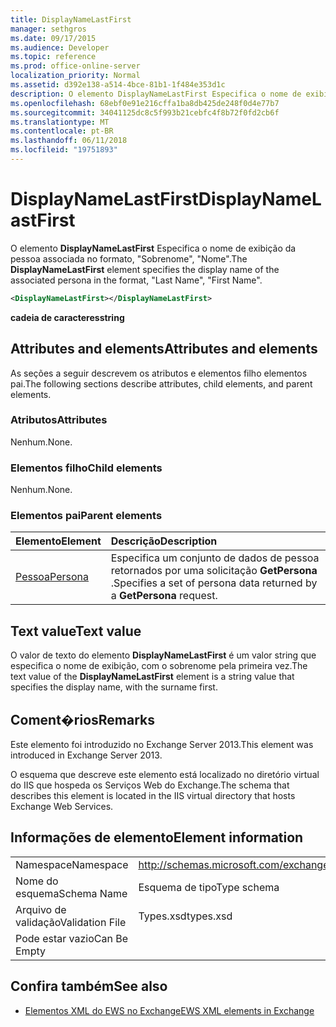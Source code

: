 ```yaml
---
title: DisplayNameLastFirst
manager: sethgros
ms.date: 09/17/2015
ms.audience: Developer
ms.topic: reference
ms.prod: office-online-server
localization_priority: Normal
ms.assetid: d392e138-a514-4bce-81b1-1f484e353d1c
description: O elemento DisplayNameLastFirst Especifica o nome de exibição da pessoa associada no formato, sobrenome, nome.
ms.openlocfilehash: 68ebf0e91e216cffa1ba8db425de248f0d4e77b7
ms.sourcegitcommit: 34041125dc8c5f993b21cebfc4f8b72f0fd2cb6f
ms.translationtype: MT
ms.contentlocale: pt-BR
ms.lasthandoff: 06/11/2018
ms.locfileid: "19751893"
---
```

# <a name="displaynamelastfirst"></a><span data-ttu-id="4e2c0-103">DisplayNameLastFirst</span><span class="sxs-lookup"><span data-stu-id="4e2c0-103">DisplayNameLastFirst</span></span>

<span data-ttu-id="4e2c0-104">O elemento **DisplayNameLastFirst** Especifica o nome de exibição da pessoa associada no formato, "Sobrenome", "Nome".</span><span class="sxs-lookup"><span data-stu-id="4e2c0-104">The **DisplayNameLastFirst** element specifies the display name of the associated persona in the format, "Last Name", "First Name".</span></span> 
  
```XML
<DisplayNameLastFirst></DisplayNameLastFirst>
```

 <span data-ttu-id="4e2c0-105">**cadeia de caracteres**</span><span class="sxs-lookup"><span data-stu-id="4e2c0-105">**string**</span></span>
## <a name="attributes-and-elements"></a><span data-ttu-id="4e2c0-106">Attributes and elements</span><span class="sxs-lookup"><span data-stu-id="4e2c0-106">Attributes and elements</span></span>

<span data-ttu-id="4e2c0-107">As seções a seguir descrevem os atributos e elementos filho elementos pai.</span><span class="sxs-lookup"><span data-stu-id="4e2c0-107">The following sections describe attributes, child elements, and parent elements.</span></span>
  
### <a name="attributes"></a><span data-ttu-id="4e2c0-108">Atributos</span><span class="sxs-lookup"><span data-stu-id="4e2c0-108">Attributes</span></span>

<span data-ttu-id="4e2c0-109">Nenhum.</span><span class="sxs-lookup"><span data-stu-id="4e2c0-109">None.</span></span>
  
### <a name="child-elements"></a><span data-ttu-id="4e2c0-110">Elementos filho</span><span class="sxs-lookup"><span data-stu-id="4e2c0-110">Child elements</span></span>

<span data-ttu-id="4e2c0-111">Nenhum.</span><span class="sxs-lookup"><span data-stu-id="4e2c0-111">None.</span></span>
  
### <a name="parent-elements"></a><span data-ttu-id="4e2c0-112">Elementos pai</span><span class="sxs-lookup"><span data-stu-id="4e2c0-112">Parent elements</span></span>

|<span data-ttu-id="4e2c0-113">**Elemento**</span><span class="sxs-lookup"><span data-stu-id="4e2c0-113">**Element**</span></span>|<span data-ttu-id="4e2c0-114">**Descrição**</span><span class="sxs-lookup"><span data-stu-id="4e2c0-114">**Description**</span></span>|
|:-----|:-----|
|[<span data-ttu-id="4e2c0-115">Pessoa</span><span class="sxs-lookup"><span data-stu-id="4e2c0-115">Persona</span></span>](persona.md) <br/> |<span data-ttu-id="4e2c0-116">Especifica um conjunto de dados de pessoa retornados por uma solicitação **GetPersona** .</span><span class="sxs-lookup"><span data-stu-id="4e2c0-116">Specifies a set of persona data returned by a **GetPersona** request.</span></span>  <br/> |
   
## <a name="text-value"></a><span data-ttu-id="4e2c0-117">Text value</span><span class="sxs-lookup"><span data-stu-id="4e2c0-117">Text value</span></span>

<span data-ttu-id="4e2c0-118">O valor de texto do elemento **DisplayNameLastFirst** é um valor string que especifica o nome de exibição, com o sobrenome pela primeira vez.</span><span class="sxs-lookup"><span data-stu-id="4e2c0-118">The text value of the **DisplayNameLastFirst** element is a string value that specifies the display name, with the surname first.</span></span> 
  
## <a name="remarks"></a><span data-ttu-id="4e2c0-119">Coment�rios</span><span class="sxs-lookup"><span data-stu-id="4e2c0-119">Remarks</span></span>

<span data-ttu-id="4e2c0-120">Este elemento foi introduzido no Exchange Server 2013.</span><span class="sxs-lookup"><span data-stu-id="4e2c0-120">This element was introduced in Exchange Server 2013.</span></span>
  
<span data-ttu-id="4e2c0-121">O esquema que descreve este elemento está localizado no diretório virtual do IIS que hospeda os Serviços Web do Exchange.</span><span class="sxs-lookup"><span data-stu-id="4e2c0-121">The schema that describes this element is located in the IIS virtual directory that hosts Exchange Web Services.</span></span>
  
## <a name="element-information"></a><span data-ttu-id="4e2c0-122">Informações de elemento</span><span class="sxs-lookup"><span data-stu-id="4e2c0-122">Element information</span></span>

|||
|:-----|:-----|
|<span data-ttu-id="4e2c0-123">Namespace</span><span class="sxs-lookup"><span data-stu-id="4e2c0-123">Namespace</span></span>  <br/> |http://schemas.microsoft.com/exchange/services/2006/types  <br/> |
|<span data-ttu-id="4e2c0-124">Nome do esquema</span><span class="sxs-lookup"><span data-stu-id="4e2c0-124">Schema Name</span></span>  <br/> |<span data-ttu-id="4e2c0-125">Esquema de tipo</span><span class="sxs-lookup"><span data-stu-id="4e2c0-125">Type schema</span></span>  <br/> |
|<span data-ttu-id="4e2c0-126">Arquivo de validação</span><span class="sxs-lookup"><span data-stu-id="4e2c0-126">Validation File</span></span>  <br/> |<span data-ttu-id="4e2c0-127">Types.xsd</span><span class="sxs-lookup"><span data-stu-id="4e2c0-127">types.xsd</span></span>  <br/> |
|<span data-ttu-id="4e2c0-128">Pode estar vazio</span><span class="sxs-lookup"><span data-stu-id="4e2c0-128">Can Be Empty</span></span>  <br/> ||
   
## <a name="see-also"></a><span data-ttu-id="4e2c0-129">Confira também</span><span class="sxs-lookup"><span data-stu-id="4e2c0-129">See also</span></span>

- [<span data-ttu-id="4e2c0-130">Elementos XML do EWS no Exchange</span><span class="sxs-lookup"><span data-stu-id="4e2c0-130">EWS XML elements in Exchange</span></span>](ews-xml-elements-in-exchange.md)

